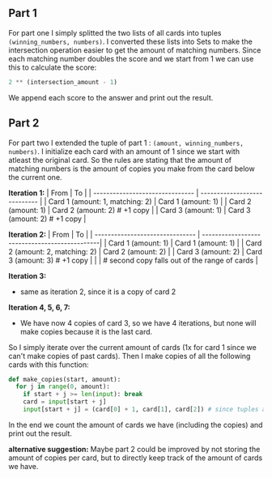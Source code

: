 ## Part 1

For part one I simply splitted the two lists of all cards into tuples `(winning_numbers, numbers)`. I converted these lists into Sets to make the intersection operation easier to get the amount of matching numbers. Since each matching number doubles the score and we start from 1 we can use this to calculate the score:

```python
2 ** (intersection_amount - 1)
```

We append each score to the answer and print out the result.

## Part 2

For part two I extended the tuple of part 1 : `(amount, winning_numbers, numbers)`. I initialize each card with an amount of 1 since we start with atleast the original card. So the rules are stating that the amount of matching numbers is the amount of copies you make from the card below the current one.

**Iteration 1:**
| From                            | To                           |
| ------------------------------- | ---------------------------- |
| Card 1 (amount: 1, matching: 2) | Card 1 (amount: 1)           |
| Card 2 (amount: 1)              | Card 2 (amount: 2) # +1 copy |
| Card 3 (amount: 1)              | Card 3 (amount: 2) # +1 copy |


**Iteration 2:**
| From                            | To                                            |
| ------------------------------- | ----------------------------------------------|
| Card 1 (amount: 1)              | Card 1 (amount: 1)                            |
| Card 2 (amount: 2, matching: 2) | Card 2 (amount: 2)                            |
| Card 3 (amount: 2)              | Card 3 (amount: 3) # +1 copy                  |
|                                 | # second copy falls out of the range of cards |

**Iteration 3:**
- same as iteration 2, since it is a copy of card 2

**Iteration 4, 5, 6, 7:**
- We have now 4 copies of card 3, so we have 4 iterations, but none will make copies because it is the last card.

So I simply iterate over the current amount of cards (1x for card 1 since we can't make copies of past cards). Then I make copies of all the following cards with this function:

```python
def make_copies(start, amount):
  for j in range(0, amount):
    if start + j >= len(input): break
    card = input[start + j]
    input[start + j] = (card[0] + 1, card[1], card[2]) # since tuples are immutable we have to create a new one with the copy added
```

In the end we count the amount of cards we have (including the copies) and print out the result.


**alternative suggestion:**
Maybe part 2 could be improved by not storing the amount of copies per card, but to directly keep track of the amount of cards we have.